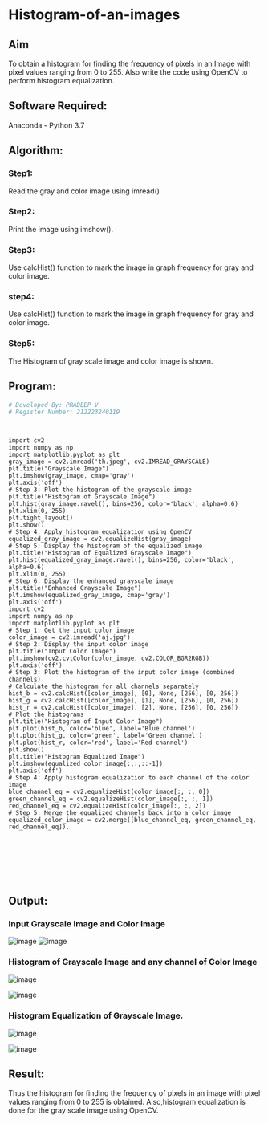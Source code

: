 # Histogram-of-an-images
## Aim
To obtain a histogram for finding the frequency of pixels in an Image with pixel values ranging from 0 to 255. Also write the code using OpenCV to perform histogram equalization.

## Software Required:
Anaconda - Python 3.7

## Algorithm:
### Step1:
Read the gray and color image using imread()

### Step2:
Print the image using imshow().



### Step3:
Use calcHist() function to mark the image in graph frequency for gray and color image.

### step4:
Use calcHist() function to mark the image in graph frequency for gray and color image.

### Step5:
The Histogram of gray scale image and color image is shown.


## Program:
```python
# Developed By: PRADEEP V
# Register Number: 212223240119
```


```


import cv2
import numpy as np
import matplotlib.pyplot as plt
gray_image = cv2.imread('th.jpeg', cv2.IMREAD_GRAYSCALE)
plt.title("Grayscale Image")
plt.imshow(gray_image, cmap='gray')
plt.axis('off')
# Step 3: Plot the histogram of the grayscale image
plt.title("Histogram of Grayscale Image")
plt.hist(gray_image.ravel(), bins=256, color='black', alpha=0.6)
plt.xlim(0, 255)
plt.tight_layout()
plt.show()
# Step 4: Apply histogram equalization using OpenCV
equalized_gray_image = cv2.equalizeHist(gray_image)
# Step 5: Display the histogram of the equalized image
plt.title("Histogram of Equalized Grayscale Image")
plt.hist(equalized_gray_image.ravel(), bins=256, color='black', alpha=0.6)
plt.xlim(0, 255)
# Step 6: Display the enhanced grayscale image
plt.title("Enhanced Grayscale Image")
plt.imshow(equalized_gray_image, cmap='gray')
plt.axis('off')
import cv2
import numpy as np
import matplotlib.pyplot as plt
# Step 1: Get the input color image
color_image = cv2.imread('aj.jpg')
# Step 2: Display the input color image
plt.title("Input Color Image")
plt.imshow(cv2.cvtColor(color_image, cv2.COLOR_BGR2RGB))
plt.axis('off')
# Step 3: Plot the histogram of the input color image (combined channels)
# Calculate the histogram for all channels separately
hist_b = cv2.calcHist([color_image], [0], None, [256], [0, 256])
hist_g = cv2.calcHist([color_image], [1], None, [256], [0, 256])
hist_r = cv2.calcHist([color_image], [2], None, [256], [0, 256])
# Plot the histograms
plt.title("Histogram of Input Color Image")
plt.plot(hist_b, color='blue', label='Blue channel')
plt.plot(hist_g, color='green', label='Green channel')
plt.plot(hist_r, color='red', label='Red channel')
plt.show()
plt.title("Histogram Equalized Image")
plt.imshow(equalized_color_image[:,:,::-1])
plt.axis('off')
# Step 4: Apply histogram equalization to each channel of the color image
blue_channel_eq = cv2.equalizeHist(color_image[:, :, 0])
green_channel_eq = cv2.equalizeHist(color_image[:, :, 1])
red_channel_eq = cv2.equalizeHist(color_image[:, :, 2])
# Step 5: Merge the equalized channels back into a color image
equalized_color_image = cv2.merge([blue_channel_eq, green_channel_eq, red_channel_eq]).








```
## Output:
### Input Grayscale Image and Color Image
![image](https://github.com/user-attachments/assets/09f6d62a-e9f8-49e5-a817-9096fe1ebfcd)
![image](https://github.com/user-attachments/assets/8b5fe959-cbb7-48f3-9ed9-9be8fcd90efd)




### Histogram of Grayscale Image and any channel of Color Image
![image](https://github.com/user-attachments/assets/8381199a-bc65-4c94-b396-1314ae6dfaa2)


![image](https://github.com/user-attachments/assets/f9b25c2a-3cba-4222-9ba2-a2d99b2b4e35)


### Histogram Equalization of Grayscale Image.

![image](https://github.com/user-attachments/assets/d287344a-0c42-47fb-a54a-ae3276615c95)

![image](https://github.com/user-attachments/assets/b17eb72b-bdc7-486a-853f-cb3c232a532c)






## Result: 
Thus the histogram for finding the frequency of pixels in an image with pixel values ranging from 0 to 255 is obtained. Also,histogram equalization is done for the gray scale image using OpenCV.
